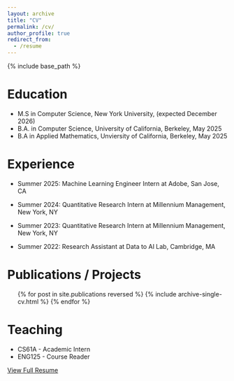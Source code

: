 ```yaml
---
layout: archive
title: "CV"
permalink: /cv/
author_profile: true
redirect_from:
  - /resume
---
```


{% include base_path %}

Education
======
* M.S in Computer Science, New York University, (expected December 2026)
* B.A. in Computer Science, University of California, Berkeley, May 2025
* B.A in Applied Mathematics, Unviersity of California, Berkeley, May 2025

Experience
======
* Summer 2025: Machine Learning Engineer Intern at Adobe, San Jose, CA

* Summer 2024: Quantitative Research Intern at Millennium Management, New York, NY

* Summer 2023: Quantitative Research Intern at Millennium Management, New York, NY

* Summer 2022: Research Assistant at Data to AI Lab, Cambridge, MA
  
Publications / Projects
======
  <ul>{% for post in site.publications reversed %}
    {% include archive-single-cv.html %}
  {% endfor %}</ul>
  
Teaching
======
* CS61A - Academic Intern
* ENG125 - Course Reader

[View Full Resume](http://shavidan123.github.io/files/Avi_Shah_Resume_21925.pdf)
